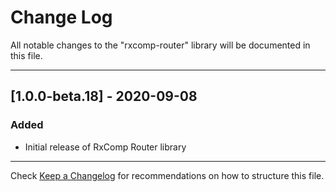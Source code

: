 # Change Log
All notable changes to the "rxcomp-router" library will be documented in this file.

---

## [1.0.0-beta.18] - 2020-09-08
### Added
- Initial release of RxComp Router library

---

Check [Keep a Changelog](http://keepachangelog.com/) for recommendations on how to structure this file.
